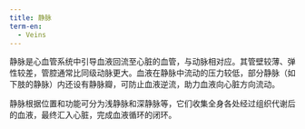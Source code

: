 ```yaml
---
title: 静脉
term-en:
  - Veins
---
```

静脉是心血管系统中引导血液回流至心脏的血管，与动脉相对应。其管壁较薄、弹性较差，管腔通常比同级动脉更大。血液在静脉中流动的压力较低，部分静脉（如下肢的静脉）内还设有静脉瓣，可防止血液逆流，助力血液向心脏方向流动。

静脉根据位置和功能可分为浅静脉和深静脉等，它们收集全身各处经过组织代谢后的血液，最终汇入心脏，完成血液循环的闭环。
